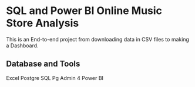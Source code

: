 # SQL and Power BI Online Music Store Analysis

This is an End-to-end project from downloading data in CSV files to making a Dashboard.


## Database and Tools

Excel
Postgre SQL
Pg Admin 4
Power BI
